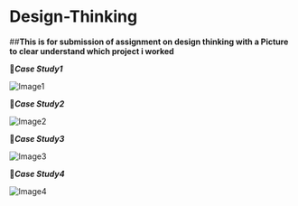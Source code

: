 # Design-Thinking

##**This is for submission of assignment on design thinking with a Picture to clear understand which project i worked**

:small_orange_diamond:***Case Study1***

![Image1](https://tailstrike.com/media/k4oilqrj/klm-4805-1.jpg)

:small_orange_diamond:***Case Study2***

![Image2](https://thumbor.forbes.com/thumbor/960x0/https%3A%2F%2Fspecials-images.forbesimg.com%2Fimageserve%2F559463785%2F960x0.jpg%3Ffit%3Dscale)

:small_orange_diamond:***Case Study3***

![Image3](https://cf2.ppt-online.org/files2/slide/g/gRhIinyTXYpfM60ZGvwluDOKdrN85S2B19bAmH/slide-0.jpg)

:small_orange_diamond:***Case Study4***

![Image4](https://www.worldatlas.com/r/w960-q80/upload/3c/54/b6/shutterstock-152288732.jpg)
